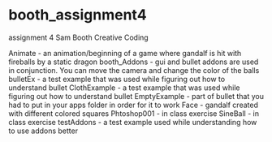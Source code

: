 # booth_assignment4
assignment 4
Sam Booth
Creative Coding

Animate - an animation/beginning of a game where gandalf is hit with fireballs by a static dragon
booth_Addons - gui and bullet addons are used in conjunction. You can move the camera and change the color of the balls
bulletEx - a test example that was used while figuring out how to understand bullet
ClothExample - a test example that was used while figuring out how to understand bullet
EmptyExample - part of bullet that you had to put in your apps folder in order for it to work
Face - gandalf created with different colored squares
Phtoshop001 - in class exercise
SineBall - in class exercise
testAddons - a test example used while understanding how to use addons better
